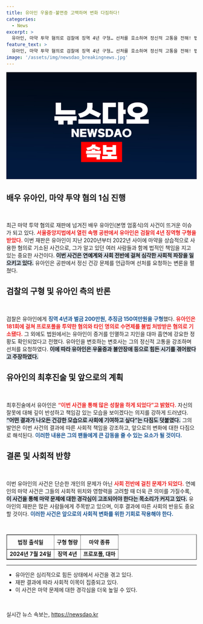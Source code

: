 ```yaml
---
title: 유아인 우울증·불면증 고백하며 변화 다짐하다!
categories:
  - News
excerpt: >
  유아인, 마약 투약 혐의로 검찰에 징역 4년 구형… 선처를 호소하며 정신적 고통을 전해! 법정에서의 그의 진솔한 발언과 재판 결과는 어떻게 될까? 클릭은 필수!
feature_text: >
  유아인, 마약 투약 혐의로 검찰에 징역 4년 구형… 선처를 호소하며 정신적 고통을 전해! 법정에서의 그의 진솔한 발언과 재판 결과는 어떻게 될까? 클릭은 필수!
image: '/assets/img/newsdao_breakingnews.jpg'
---
```


<p><img src="/assets/img/newsdao_breakingnews.jpg" alt="pcversion 속보" /></p>

<h2 data-ke-size="size26">배우 유아인, 마약 투약 혐의 1심 진행</h2>

<p data-ke-size="size16">&nbsp;</p>  

<p>최근 마약 투약 혐의로 재판에 넘겨진 배우 유아인(본명 엄홍식)의 사건이 뜨거운 이슈가 되고 있다. <b><span style="color: #ee2323;">서울중앙지법에서 열린 속행 공판에서 유아인은 검찰의 4년 징역형 구형을 받았다.</span></b> 이번 재판은 유아인이 지난 2020년부터 2022년 사이에 마약을 상습적으로 사용한 혐의로 기소된 사건으로, 그가 알고 있던 여러 사람들과 함께 법적인 책임을 지고 있는 중요한 사건이다. <b><span style="background-color: #21538527;">이번 사건은 연예계와 사회 전반에 걸쳐 심각한 사회적 파장을 일으키고 있다.</span></b> 유아인은 공판에서 정신 건강 문제를 언급하며 선처를 요청하는 변론을 펼쳤다. </p>

<h2 data-ke-size="size26">검찰의 구형 및 유아인 측의 반론</h2>

<p data-ke-size="size16">&nbsp;</p>  

<p>검찰은 유아인에게 <b><span style="color: #1a5490;">징역 4년과 벌금 200만원, 추징금 150여만원을 구형</span></b>했다. <b><span style="color: #ee2323;">유아인은 181회에 걸쳐 프로포폴을 투약한 혐의와 타인 명의로 수면제를 불법 처방받은 혐의로 기소됐다.</span></b> 그 외에도 법원에서는 유아인이 증거를 인멸하고 지인을 대마 흡연에 강요한 정황도 확인되었다고 전했다. 유아인을 변호하는 변호사는 그의 정신적 고통을 강조하며 선처를 요청하였다. <b><span style="background-color: #21538527;">이에 따라 유아인은 우울증과 불안장애 등으로 힘든 시기를 겪어왔다고 주장하였다.</span></b> </p>

<h2 data-ke-size="size26">유아인의 최후진술 및 앞으로의 계획</h2>

<p data-ke-size="size16">&nbsp;</p>  

<p>최후진술에서 유아인은 <b><span style="color: #ee2323;">“이번 사건을 통해 많은 성찰을 하게 되었다”고 밝혔다.</span></b> 자신의 잘못에 대해 깊이 반성하고 책임감 있는 모습을 보이겠다는 의지를 강하게 드러냈다. <b><span style="background-color: #21538527;">“어떤 결과가 나오든 건강한 모습으로 사회에 기여하고 싶다”는 다짐도 덧붙였다.</span></b> 그의 발언은 이번 사건의 결과에 따른 사회적 책임을 강조하고, 앞으로의 변화에 대한 다짐으로 해석된다. <b><span style="color: #1a5490;">이러한 내용은 그의 팬들에게 큰 감동을 줄 수 있는 요소가 될 것이다.</span></b></p>

<h2 data-ke-size="size26">결론 및 사회적 반향</h2>

<p data-ke-size="size16">&nbsp;</p>  

<p>이번 유아인의 사건은 단순한 개인의 문제가 아닌 <b><span style="color: #ee2323;">사회 전반에 걸친 문제가 되었다.</span></b> 연예인의 마약 사건은 그들의 사회적 위치와 영향력을 고려할 때 더욱 큰 의미를 가질수록, <b><span style="background-color: #21538527;">이 사건을 통해 마약 문제에 대한 경각심이 고조되어야 한다는 목소리가 커지고 있다.</span></b> 유아인의 재판은 많은 사람들에게 주목받고 있으며, 이후 결과에 따른 사회의 반응도 중요할 것이다. <b><span style="color: #1a5490;">이러한 사건은 앞으로의 사회적 변화를 위한 기회로 작용해야 한다.</span></b> </p>

<p data-ke-size="size16">&nbsp;</p>  

<table style="width: 100%; border-collapse: collapse;" border="1">
  <tr>
    <th style="text-align: center; height: 30px;"><b>법정 출석일</b></th>
    <th style="text-align: center; height: 30px;"><b>구형 형량</b></th>
    <th style="text-align: center; height: 30px;"><b>마약 종류</b></th>
  </tr>
  <tr>
    <td style="text-align: center; height: 17px;"><b>2024년 7월 24일</b></td>
    <td style="text-align: center; height: 17px;"><b>징역 4년</b></td>
    <td style="text-align: center; height: 17px;"><b>프로포폴, 대마</b></td>
  </tr>
</table>

<hr>  

<ul>
  <li>유아인은 심리적으로 힘든 상태에서 사건을 겪고 있다.</li>
  <li>재판 결과에 따라 사회적 이목이 집중되고 있다.</li>
  <li>이 사건은 마약 문제에 대한 경각심을 더욱 높일 수 있다.</li>
</ul>  

<p data-ke-size="size16">&nbsp;</p>  
실시간 뉴스 속보는, <a href="https://newsdao.kr" rel="dofollow">https://newsdao.kr</a>


